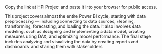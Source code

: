 Copy the link at HPI Project and paste it into your browser for public access.

This project covers almost the entire Power BI cycle, starting with data preprocessing — including connecting to data sources, cleaning, transforming, forecasting, and loading the data. It also involves data modeling, such as designing and implementing a data model, creating measures using DAX, and optimizing model performance. The final stage includes analyzing and visualizing the data by creating reports and dashboards, and sharing them with stakeholders.
